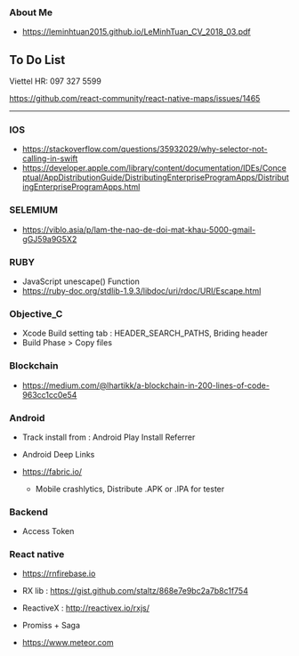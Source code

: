 ### About Me

* https://leminhtuan2015.github.io/LeMinhTuan_CV_2018_03.pdf


## To Do List

Viettel HR: 097 327 5599

https://github.com/react-community/react-native-maps/issues/1465
 
----------------------------------------------------------------------------

### IOS
* https://stackoverflow.com/questions/35932029/why-selector-not-calling-in-swift
* https://developer.apple.com/library/content/documentation/IDEs/Conceptual/AppDistributionGuide/DistributingEnterpriseProgramApps/DistributingEnterpriseProgramApps.html


### SELEMIUM
* https://viblo.asia/p/lam-the-nao-de-doi-mat-khau-5000-gmail-gGJ59a9G5X2

### RUBY
* JavaScript unescape() Function
* https://ruby-doc.org/stdlib-1.9.3/libdoc/uri/rdoc/URI/Escape.html


### Objective_C
* Xcode Build setting tab : HEADER_SEARCH_PATHS, Briding header
* Build Phase > Copy files


### Blockchain

* https://medium.com/@lhartikk/a-blockchain-in-200-lines-of-code-963cc1cc0e54

### Android

* Track install from :  Android Play Install Referrer 
* Android Deep Links

* https://fabric.io/
  * Mobile crashlytics, Distribute .APK or .IPA for tester

### Backend

* Access Token

### React native
* https://rnfirebase.io
* RX lib : https://gist.github.com/staltz/868e7e9bc2a7b8c1f754
* ReactiveX : http://reactivex.io/rxjs/
* Promiss + Saga


* https://www.meteor.com



